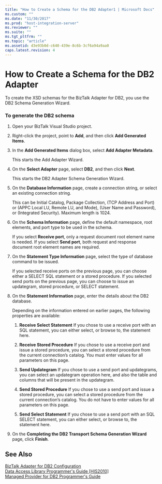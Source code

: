 ```yaml
---
title: "How to Create a Schema for the DB2 Adapter1 | Microsoft Docs"
ms.custom: ""
ms.date: "11/30/2017"
ms.prod: "host-integration-server"
ms.reviewer: ""
ms.suite: ""
ms.tgt_pltfrm: ""
ms.topic: "article"
ms.assetid: d3e93b0d-c640-439e-8c6b-3cf6a94a9aa0
caps.latest.revision: 4
---
```

# How to Create a Schema for the DB2 Adapter
To create the XSD schemas for the BizTalk Adapter for DB2, you use the DB2 Schema Generation Wizard.  
  
### To generate the DB2 schema  
  
1.  Open your BizTalk Visual Studio project.  
  
2.  Right-click the project, point to **Add**, and then click **Add Generated Items**.  
  
3.  In the **Add Generated Items** dialog box, select **Add Adapter Metadata**.  
  
     This starts the Add Adapter Wizard.  
  
4.  On the **Select Adapter** page, select **DB2**, and then click **Next**.  
  
     This starts the DB2 Adapter Schema Generation Wizard.  
  
5.  On the **Database Information** page, create a connection string, or select an existing connection string.  
  
     This can be Initial Catalog, Package Collection, (TCP Address and Port) or (APPC Local LU, Remote LU, and Mode), (User Name and Password), or (Integrated Security). Maximum length is 1024.  
  
6.  On the **Schema Information** page, define the default namespace, root elements, and port type to be used in the schema.  
  
     If you select **Receive port**, only a request document root element name is needed. If you select **Send port**, both request and response document root element names are required.  
  
7.  On the **Statement Type Information** page, select the type of database command to be issued.  
  
     If you selected receive ports on the previous page, you can choose either a SELECT SQL statement or a stored procedure. If you selected send ports on the previous page, you can choose to issue an updategram, stored procedure, or SELECT statement.  
  
8.  On the **Statement Information** page, enter the details about the DB2 database.  
  
     Depending on the information entered on earlier pages, the following properties are available:  
  
    1.  **Receive Select Statement** If you chose to use a receive port with an SQL statement, you can either select, or browse to, the statement here.  
  
    2.  **Receive Stored Procedure** If you chose to use a receive port and issue a stored procedure, you can select a stored procedure from the current connection’s catalog. You must enter values for all parameters on this page.  
  
    3.  **Send Updategram** If you chose to use a send port and updategrams, you can select an updategram operation here, and also the table and columns that will be present in the updategram.  
  
    4.  **Send Stored Procedure** If you chose to use a send port and issue a stored procedure, you can select a stored procedure from the current connection’s catalog. You do not have to enter values for all parameters on this page.  
  
    5.  **Send Select Statement** If you chose to use a send port with an SQL SELECT statement, you can either select, or browse to, the statement here.  
  
9. On the **Completing the DB2 Transport Schema Generation Wizard** page, click **Finish**.  
  
## See Also  
 [BizTalk Adapter for DB2 Configuration](../HIS2010/biztalk-adapter-for-db2-configuration2.md)   
 [Data Access Library Programmer's Guide &#91;HIS2010&#93;](http://msdn.microsoft.com/en-us/73ba0edf-74d4-44d5-b018-47f9f88dddf2)   
 [Managed Provider for DB2 Programmer's Guide](../HIS2010/managed-provider-for-db2-programmer-s-guide1.md)